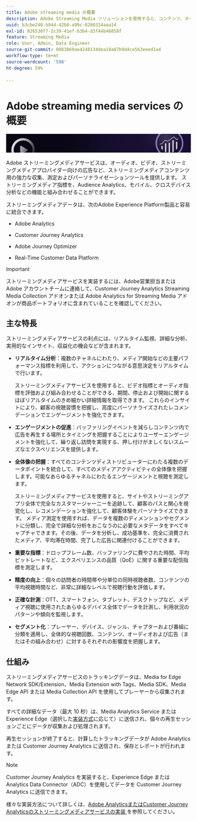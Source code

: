 ```yaml
---
title: Adobe streaming media の概要
description: Adobe Streaming Media ソリューションを使用すると、コンテンツ、オーディオおよび広告に関する強力なinsightを取得できます。
uuid: b3cbe240-b94d-42b8-a99c-0280334aaa14
exl-id: 826530f7-2c39-41ef-b3b4-d3f44b46858f
feature: Streaming Media
role: User, Admin, Data Engineer
source-git-commit: 0083869ae4248134dea18a87b9d4ce563eeed1a4
workflow-type: tm+mt
source-wordcount: '598'
ht-degree: 59%

---
```


# Adobe streaming media services の概要

![バナー](./assets/media_analytics_banner.png)

Adobe ストリーミングメディアサービスは、オーディオ、ビデオ、ストリーミングメディアプロバイダー向けの広告など、ストリーミングメディアコンテンツ用の強力な収集、測定およびパーソナライゼーションツールを提供します。 ストリーミングメディア指標を、Audience Analytics、モバイル、クロスデバイス分析などの機能と組み合わせることができます。

ストリーミングメディアデータは、次のAdobe Experience Platform製品と容易に統合できます。

* Adobe Analytics

* Customer Journey Analytics

* Adobe Journey Optimizer

* Real-Time Customer Data Platform

>[!IMPORTANT]
>
>ストリーミングメディアサービスを実装するには、Adobe営業担当またはAdobe アカウントチームに連絡して、Customer Journey Analytics Streaming Media Collection アドオンまたは Adobe Analytics for Streaming Media アドオンが商品ポートフォリオに含まれていることを確認してください。

## 主な特長

ストリーミングメディアサービスの利点には、リアルタイム監視、詳細な分析、実用的なインサイト、収益化の機会などが含まれます。

* **リアルタイム分析**：複数のチャネルにわたり、メディア開始などの主要パフォーマンス指標を利用して、アクションにつながる意思決定をリアルタイムで行います。

  ストリーミングメディアサービスを使用すると、ビデオ指標とオーディオ指標を評価および組み合わせることができる、期間、停止および開始に関するほぼリアルタイムのきめ細かい詳細情報を取得できます。 これらのインサイトにより、顧客の視聴習慣を把握し、高度にパーソナライズされたレコメンデーションでエンゲージメントを強化できます。

* **エンゲージメントの促進**：バッファリングイベントを減らしコンテンツ内で広告を再生する場所とタイミングを把握することによりユーザーエンゲージメントを強化して、繰り返し訪問を実現する、押し付けがましくないスムーズなエクスペリエンスを提供します。

* **全体像の把握**：すべてのコンテンツディストリビューターにわたる複数のデータポイントを統合して、すべてのメディアアクティビティの全体像を把握します。可能なあらゆるチャネルにわたるエンゲージメントと視聴を測定します。

  ストリーミングメディアサービスを使用すると、サイトやストリーミングアプリ全体で完全なカスタマージャーニーを追跡して、顧客のパスと関心を視覚化し、レコメンデーションを強化して、顧客体験をパーソナライズできます。  メディア測定を使用すれば、データを複数のディメンションやセグメントに分類し、完全で詳細な分析をおこなうのに必要なメタデータをすべてキャプチャできます。その後、データを分析し、成功基準を、完全に消費されたメディア、平均滞在時間、完了した広告に関連付けることができます。

* **重要な指標**：ドロップフレーム数、バッファリングに費やされた時間、平均ビットレートなど、エクスペリエンスの品質（QoE）に関する重要な配信指標を測定します。

* **精度の向上**：個々の訪問者の時間帯や分単位の同時視聴者数、コンテンツの平均視聴時間など、非常に詳細なレベルで視聴行動を評価します。

* **正確な計測**：OTT、スマートフォン、タブレット、デスクトップなど、メディア視聴に使用されたあらゆるデバイス全体でデータを計測し、利用状況のパターンや傾向を監視します。

* **セグメント化**：プレーヤー、デバイス、ジャンル、チャプターおよび番組に分類を適用し、全体的な視聴回数、コンテンツ、オーディオおよび広告（またはその組み合わせ）に対するそれぞれの影響度を把握します。


## 仕組み

ストリーミングメディアサービスのトラッキングデータは、Media for Edge Network SDK/Extension、Media Extension with Tags、Media SDK、Media Edge API または Media Collection API を使用してプレーヤーから収集されます。

すべての詳細なデータ（最大 10 秒）は、Media Analytics Service または Experience Edge（選択した[実装方式](/help/implementation/overview.md)に応じて）に送信され、個々の再生セッションごとにデータが収集および処理されます。

再生セッションが終了すると、計算したトラッキングデータが Adobe Analytics または Customer Journey Analytics に送信され、保存とレポートが行われます。

>[!NOTE]
>
>Customer Journey Analytics を実装すると、Experience Edge または Analytics Data Connector（ADC）を使用してデータを Customer Journey Analytics に送信できます。


様々な実装方法について詳しくは、[Adobe AnalyticsまたはCustomer Journey Analyticsのストリーミングメディアサービスの実装 ](/help/implementation/overview.md) を参照してください。
